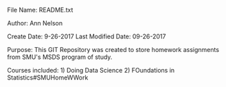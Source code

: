 File Name: README.txt

Author: Ann Nelson

Create Date: 9-26-2017
Last Modified Date: 09-26-2017

Purpose:
   This GIT Repository was created to store homework assignments from SMU's MSDS program of study.
   
   Courses included:
           1) Doing Data Science 
           2) FOundations in Statistics#SMUHomeWWork 
